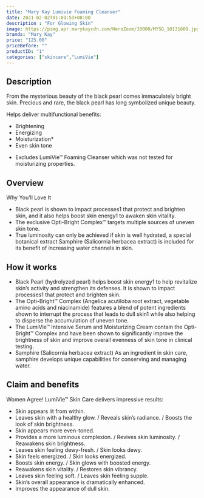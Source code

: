```yaml
---
title: "Mary Kay Lumivie Foaming Cleanser"
date: 2021-02-02T01:03:53+08:00
description : "For Glowing Skin"
image: https://pimg.apr.marykaycdn.com/HeroZoom/10000/MYSG_10131609.jpg
brands: "Mary Kay"
price: "125.00"
priceBefore: ""
productID: "1"
categories: ["skincare","LumiVie"]
---
```

## Description

From the mysterious beauty of the black pearl comes immaculately bright skin. Precious and rare, the black pearl has long symbolized unique beauty.

Helps deliver multifunctional benefits:

- Brightening
- Energizing
- Moisturization*
- Even skin tone

* Excludes LumiVie™ Foaming Cleanser which was not tested for moisturizing properties.

## Overview

Why You’ll Love It

- Black pearl is shown to impact processes1 that protect and brighten skin, and it also helps boost skin energy1 to awaken skin vitality.
- The exclusive Opti-Bright Complex™ targets multiple sources of uneven skin tone.
- True luminosity can only be achieved if skin is well hydrated, a special botanical extract Samphire (Salicornia herbacea extract) is included for its benefit of increasing water channels in skin.

## How it works

- Black Pearl (hydrolyzed pearl) helps boost skin energy1 to help revitalize skin’s activity and strengthen its defenses. It is shown to impact processes1 that protect and brighten skin.
- The Opti-Bright™ Complex (Angelica acutiloba root extract, vegetable amino acids and niacinamide)
features a blend of potent ingredients shown to interrupt the process that leads to dull skin1 while also helping to disperse the accumulation of uneven tone.
- The LumiVie™ Intensive Serum and Moisturizing Cream contain the Opti-Bright™ Complex and have been shown to significantly improve the brightness of skin and improve overall evenness of skin tone in clinical testing. 
- Samphire (Salicornia herbacea extract)
As an ingredient in skin care, samphire develops unique capabilities for conserving and managing water.

## Claim and benefits

Women Agree! LumiVie™ Skin Care delivers impressive results:
- Skin appears lit from within.
- Leaves skin with a healthy glow. / Reveals skin’s radiance. / Boosts the look of skin brightness.
- Skin appears more even-toned.
- Provides a more luminous complexion. / Revives skin luminosity. / Reawakens skin brightness.
- Leaves skin feeling dewy-fresh. / Skin looks dewy.
- Skin feels energized. / Skin looks energized.
- Boosts skin energy. / Skin glows with boosted energy.
- Reawakens skin vitality. / Restores skin vibrancy.
- Leaves skin feeling soft. / Leaves skin feeling supple.
- Skin’s overall appearance is dramatically enhanced.
- Improves the appearance of dull skin.